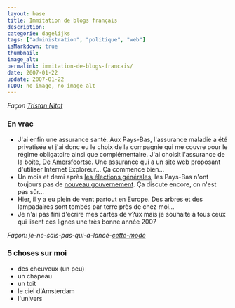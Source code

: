 ```yaml
---
layout: base
title: Immitation de blogs français
description: 
categorie: dagelijks
tags: ["administration", "politique", "web"]
isMarkdown: true
thumbnail: 
image_alt: 
permalink: immitation-de-blogs-francais/
date: 2007-01-22
update: 2007-01-22
TODO: no image, no image alt
---
```




*Façon [Tristan Nitot](http://standblog.org/blog/?q=en+vrac)*
### En vrac
* J'ai enfin une assurance santé. Aux Pays-Bas, l'assurance maladie a été privatisée et j'ai donc eu le choix de la compagnie qui me couvre pour le régime obligatoire ainsi que complémentaire. J'ai choisit l'assurance de la boite, [De Amersfoortse](https://www.amersfoortse.nl/appl/da/internet/intnav.nsf/.SysUnSupportedBrowser?openpage). Une assurance qui a un site web proposant d'utiliser Internet Exploreur... Ça commence bien...
* Un mois et demi après [les élections générales](/apres-les-elections), les Pays-Bas n'ont toujours pas de [nouveau gouvernement](/la-formation-du-gouvernement). Ça discute encore, on n'est pas sûr...
* Hier, il y a eu plein de vent partout en Europe. Des arbres et des lampadaires sont tombés par terre près de chez moi...
* Je n'ai pas fini d'écrire mes cartes de v?ux mais je souhaite à tous ceux qui lisent ces lignes une très bonne année 2007

*Façon: je-ne-sais-pas-qui-a-lancé-[cette-mode](http://www.wikio.fr/search=5+choses+sur+moi)*
### 5 choses sur moi
* des cheuveux (un peu)
* un chapeau
* un toit
* le ciel d'Amsterdam
* l'univers
